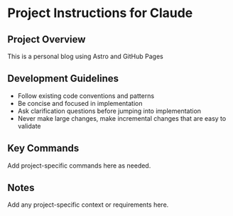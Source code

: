 # Project Instructions for Claude

## Project Overview
This is a personal blog using Astro and GitHub Pages

## Development Guidelines
- Follow existing code conventions and patterns
- Be concise and focused in implementation
- Ask clarification questions before jumping into implementation
- Never make large changes, make incremental changes that are easy to validate

## Key Commands
Add project-specific commands here as needed.

## Notes
Add any project-specific context or requirements here.